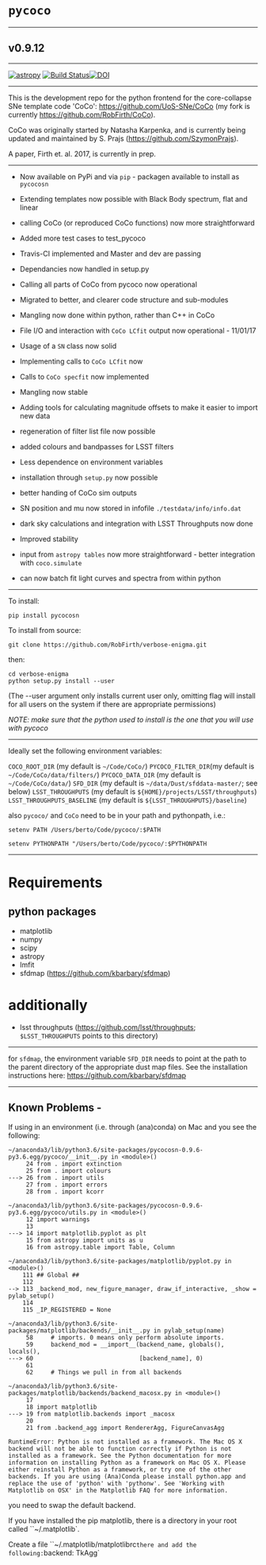 # **`pycoco`**
___

## v0.9.12
___
[![astropy](http://img.shields.io/badge/powered%20by-AstroPy-orange.svg?style=flat)](http://www.astropy.org/) [![Build Status](https://travis-ci.org/RobFirth/pycoco.svg?branch=master)](https://travis-ci.org/RobFirth/pycoco)[![DOI](https://zenodo.org/badge/74136059.svg)](https://zenodo.org/badge/latestdoi/74136059)
___
This is the development repo for the python frontend for the core-collapse SNe template code 'CoCo':  https://github.com/UoS-SNe/CoCo
(my fork is currently https://github.com/RobFirth/CoCo).

CoCo was originally started by Natasha Karpenka, and is currently being updated and maintained by S. Prajs (https://github.com/SzymonPrajs).

A paper, Firth et. al. 2017, is currently in prep.
___
 
 * Now available on PyPi and via `pip` - packagen available to install as `pycocosn`
 
 * Extending templates now possible with Black Body spectrum, flat and linear

 * calling CoCo (or reproduced CoCo functions) now more straightforward

 * Added more test cases to test_pycoco

 * Travis-CI implemented and Master and dev are passing

 * Dependancies now handled in setup.py

 * Calling all parts of CoCo from pycoco now operational

 * Migrated to better, and clearer code structure and sub-modules

 * Mangling now done within python, rather than C++ in CoCo

 * File I/O and interaction with `CoCo LCfit` output now operational - 11/01/17

 * Usage of a `SN` class now solid

 * Implementing calls to `CoCo LCfit` now

 * Calls to `CoCo specfit` now implemented

 * Mangling now stable

 * Adding tools for calculating magnitude offsets to make it easier to import new data

 * regeneration of filter list file now possible

 * added colours and bandpasses for LSST filters

 * Less dependence on environment variables

 * installation through `setup.py` now possible

 * better handing of CoCo sim outputs

 * SN position and mu now stored in infofile `./testdata/info/info.dat`

 * dark sky calculations and integration with LSST Throughputs now done

 * Improved stability

 * input from `astropy tables` now more straightforward - better integration with `coco.simulate`

 * can now batch fit light curves and spectra from within python
___

To install:

```
pip install pycocosn

```

To install from source:

```
git clone https://github.com/RobFirth/verbose-enigma.git
```

then:

```
cd verbose-enigma
python setup.py install --user
```

(The --user argument only installs current user only, omitting flag will install for all users on the system if there are appropriate permissions)

_NOTE: make sure that the python used to install is the one that you will use with pycoco_
___

Ideally set the following environment variables:

`COCO_ROOT_DIR` (my default is `~/Code/CoCo/`)
`PYCOCO_FILTER_DIR`(my default is `~/Code/CoCo/data/filters/`)
`PYCOCO_DATA_DIR` (my default is `~/Code/CoCo/data/`)
`SFD_DIR` (my default is `~/data/Dust/sfddata-master/`; see below)
`LSST_THROUGHPUTS` (my default is `${HOME}/projects/LSST/throughputs`)
`LSST_THROUGHPUTS_BASELINE` (my default is `${LSST_THROUGHPUTS}/baseline`)

also `pycoco/` and `CoCo` need to be in your path and pythonpath, i.e.:

 ```
 setenv PATH /Users/berto/Code/pycoco/:$PATH

 setenv PYTHONPATH "/Users/berto/Code/pycoco/:$PYTHONPATH
 ```

___

# Requirements
## python packages

* matplotlib
* numpy
* scipy
* astropy
* lmfit
* sfdmap (https://github.com/kbarbary/sfdmap)

# additionally

* lsst throughputs (https://github.com/lsst/throughputs; `$LSST_THROUGHPUTS` points to this directory)
___


for `sfdmap`, the environment variable `SFD_DIR` needs to point at the path to the parent directory of the appropriate dust map files. See the installation instructions here: https://github.com/kbarbary/sfdmap
___  


## Known Problems -

If using in an environment (i.e. through (ana)conda) on Mac and you see the following:

```
~/anaconda3/lib/python3.6/site-packages/pycocosn-0.9.6-py3.6.egg/pycoco/__init__.py in <module>()
     24 from . import extinction
     25 from . import colours
---> 26 from . import utils
     27 from . import errors
     28 from . import kcorr

~/anaconda3/lib/python3.6/site-packages/pycocosn-0.9.6-py3.6.egg/pycoco/utils.py in <module>()
     12 import warnings
     13
---> 14 import matplotlib.pyplot as plt
     15 from astropy import units as u
     16 from astropy.table import Table, Column

~/anaconda3/lib/python3.6/site-packages/matplotlib/pyplot.py in <module>()
    111 ## Global ##
    112
--> 113 _backend_mod, new_figure_manager, draw_if_interactive, _show = pylab_setup()
    114
    115 _IP_REGISTERED = None

~/anaconda3/lib/python3.6/site-packages/matplotlib/backends/__init__.py in pylab_setup(name)
     58     # imports. 0 means only perform absolute imports.
     59     backend_mod = __import__(backend_name, globals(), locals(),
---> 60                              [backend_name], 0)
     61
     62     # Things we pull in from all backends

~/anaconda3/lib/python3.6/site-packages/matplotlib/backends/backend_macosx.py in <module>()
     17
     18 import matplotlib
---> 19 from matplotlib.backends import _macosx
     20
     21 from .backend_agg import RendererAgg, FigureCanvasAgg

RuntimeError: Python is not installed as a framework. The Mac OS X backend will not be able to function correctly if Python is not installed as a framework. See the Python documentation for more information on installing Python as a framework on Mac OS X. Please either reinstall Python as a framework, or try one of the other backends. If you are using (Ana)Conda please install python.app and replace the use of 'python' with 'pythonw'. See 'Working with Matplotlib on OSX' in the Matplotlib FAQ for more information.
```
you need to swap the default backend.

If you have installed the pip matplotlib, there is a directory in your root called ``~/.matplotlib`.

Create a file ``~/.matplotlib/matplotlibrc` there and add the following:
`backend: TkAgg`